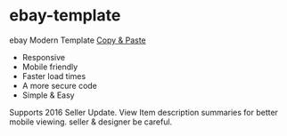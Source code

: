 # ebay-template  
ebay Modern Template 
[Copy & Paste](https://raw.githubusercontent.com/kenhrmt/ebay-template/master/index.html)
 
  
* Responsive
* Mobile friendly
* Faster load times
* A more secure code
* Simple & Easy

Supports 2016 Seller Update.
View Item description summaries for better mobile viewing.
seller & designer be careful.
